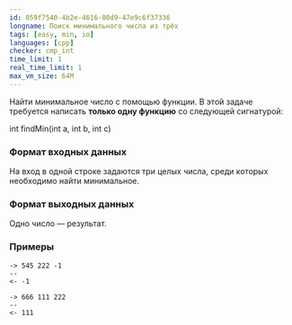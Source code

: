 ```yaml
---
id: 059f7540-4b2e-4616-80d9-47e9c6f37336
longname: Поиск минимального числа из трёх
tags: [easy, min, io]
languages: [cpp]
checker: cmp_int
time_limit: 1
real_time_limit: 1
max_vm_size: 64M
---
```



Найти минимальное число с помощью функции. В этой задаче требуется написать **только одну функцию** со следующей сигнатурой:

int findMin(int a, int b, int c)

### Формат входных данных

На вход в одной строке задаются три целых числа, среди которых необходимо найти минимальное.

### Формат выходных данных

Одно число — результат.

### Примеры

```
-> 545 222 -1
--
<- -1
```

```
-> 666 111 222
--
<- 111
```
